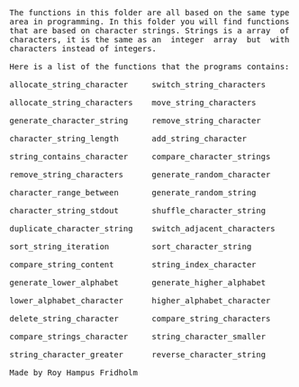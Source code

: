 
<pre>
The functions in this folder are all based on the same type
area in programming. In this folder you will find functions
that are based on character strings. Strings is a array  of
characters, it is the same as an  integer  array  but  with
characters instead of integers.

Here is a list of the functions that the programs contains:

allocate_string_character     switch_string_characters

allocate_string_characters    move_string_characters

generate_character_string     remove_string_character

character_string_length       add_string_character

string_contains_character     compare_character_strings

remove_string_characters      generate_random_character

character_range_between       generate_random_string

character_string_stdout       shuffle_character_string

duplicate_character_string    switch_adjacent_characters

sort_string_iteration         sort_character_string

compare_string_content        string_index_character

generate_lower_alphabet       generate_higher_alphabet

lower_alphabet_character      higher_alphabet_character

delete_string_character       compare_string_characters

compare_strings_character     string_character_smaller

string_character_greater      reverse_character_string

Made by Roy Hampus Fridholm
</pre>
